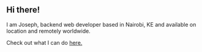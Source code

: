 ## Hi there!

I am Joseph, backend web developer based in Nairobi, KE and available on location and remotely worldwide.

Check out what I can do [here.](https://josephgathii.github.io/)

